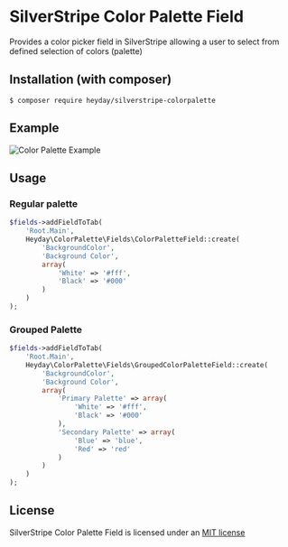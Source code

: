 # SilverStripe Color Palette Field

Provides a color picker field in SilverStripe allowing a user to select from defined selection of colors (palette)

## Installation (with composer)

	$ composer require heyday/silverstripe-colorpalette

## Example

![Color Palette Example](resources/example.png?raw=true)

## Usage

### Regular palette

```php
$fields->addFieldToTab(
	'Root.Main',
	Heyday\ColorPalette\Fields\ColorPaletteField::create(
		'BackgroundColor',
		'Background Color',
		array(
			'White' => '#fff',
			'Black' => '#000'
		)
	)
);
```

### Grouped Palette

```php
$fields->addFieldToTab(
	'Root.Main',
	Heyday\ColorPalette\Fields\GroupedColorPaletteField::create(
		'BackgroundColor',
		'Background Color',
		array(
			'Primary Palette' => array(
				'White' => '#fff',
				'Black' => '#000'
			),
			'Secondary Palette' => array(
				'Blue' => 'blue',
				'Red' => 'red'
			)
		)
	)
);
```

## License

SilverStripe Color Palette Field is licensed under an [MIT license](http://heyday.mit-license.org/)

